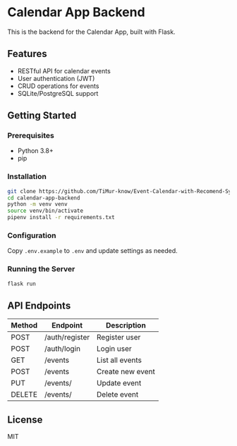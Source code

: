 # Calendar App Backend

This is the backend for the Calendar App, built with Flask.

## Features

- RESTful API for calendar events
- User authentication (JWT)
- CRUD operations for events
- SQLite/PostgreSQL support

## Getting Started

### Prerequisites

- Python 3.8+
- pip

### Installation

```bash
git clone https://github.com/TiMur-know/Event-Calendar-with-Recomend-System-Back.git
cd calendar-app-backend
python -m venv venv
source venv/bin/activate
pipenv install -r requirements.txt
```

### Configuration

Copy `.env.example` to `.env` and update settings as needed.

### Running the Server

```bash
flask run
```

## API Endpoints

| Method | Endpoint         | Description           |
|--------|------------------|----------------------|
| POST   | /auth/register   | Register user        |
| POST   | /auth/login      | Login user           |
| GET    | /events          | List all events      |
| POST   | /events          | Create new event     |
| PUT    | /events/<id>     | Update event         |
| DELETE | /events/<id>     | Delete event         |

## License

MIT
